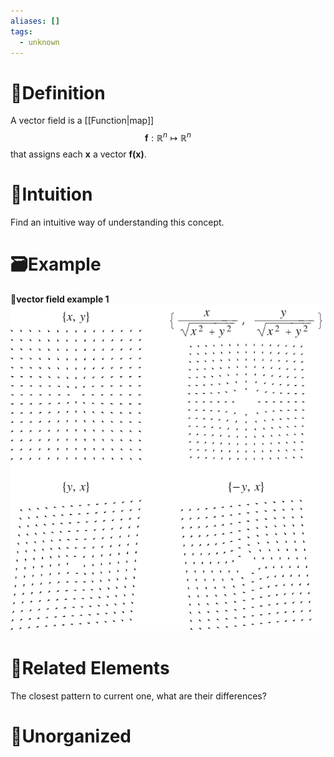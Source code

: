 ```yaml
---
aliases: []
tags:
  - unknown
---
```



# 📝Definition
A vector field is a [[Function|map]]
$$
\mathbf{f}:\mathbb{R}^n\mapsto \mathbb{R}^n
$$
that assigns each $\mathbf{x}$ a vector $\mathbf{f(x)}$.

# 🧠Intuition
Find an intuitive way of understanding this concept.

# 🗃Example
**📁vector field example 1**
![|400](../assets/VectorPlot_1001.svg)



# 🌱Related Elements
The closest pattern to current one, what are their differences?


# 🍂Unorganized